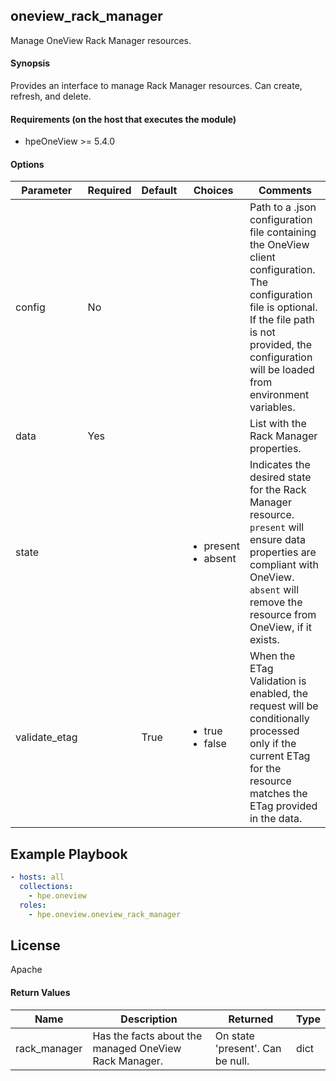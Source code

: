 ## oneview_rack_manager
Manage OneView Rack Manager resources.

#### Synopsis
 Provides an interface to manage Rack Manager resources. Can create, refresh, and delete.

#### Requirements (on the host that executes the module)
  * hpeOneView >= 5.4.0

#### Options

| Parameter     | Required    | Default  | Choices    | Comments |
| ------------- |-------------| ---------|----------- |--------- |
| config  |   No  |  | |  Path to a .json configuration file containing the OneView client configuration. The configuration file is optional. If the file path is not provided, the configuration will be loaded from environment variables.  |
| data  |   Yes  |  | |  List with the Rack Manager properties.  |
| state  |   |  | <ul> <li>present</li>  <li>absent</li> </ul> |  Indicates the desired state for the Rack Manager resource. `present` will ensure data properties are compliant with OneView. `absent` will remove the resource from OneView, if it exists.  |
| validate_etag  |   |  True  | <ul> <li>true</li>  <li>false</li> </ul> |  When the ETag Validation is enabled, the request will be conditionally processed only if the current ETag for the resource matches the ETag provided in the data.  |

## Example Playbook

```yaml
- hosts: all
  collections:
    - hpe.oneview
  roles:
    - hpe.oneview.oneview_rack_manager
```

## License

Apache

#### Return Values

| Name          | Description  | Returned | Type       |
| ------------- |-------------| ---------|----------- |
| rack_manager   | Has the facts about the managed OneView Rack Manager. |  On state 'present'. Can be null. |  dict |
